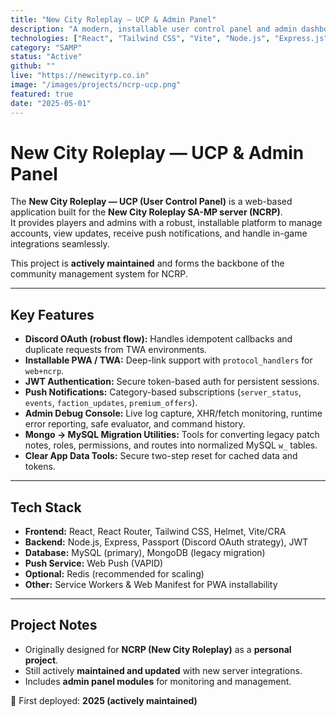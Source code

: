 ```yaml
---
title: "New City Roleplay — UCP & Admin Panel"
description: "A modern, installable user control panel and admin dashboard for the New City Roleplay SA-MP server, featuring Discord OAuth, PWA/TWA support, push notifications, and Mongo→MySQL migration utilities."
technologies: ["React", "Tailwind CSS", "Vite", "Node.js", "Express.js", "MySQL", "Discord OAuth", "Web Push"]
category: "SAMP"
status: "Active"
github: ""
live: "https://newcityrp.co.in"
image: "/images/projects/ncrp-ucp.png"
featured: true
date: "2025-05-01"
---
```


# New City Roleplay — UCP & Admin Panel

The **New City Roleplay — UCP (User Control Panel)** is a web-based application built for the **New City Roleplay SA-MP server (NCRP)**.  
It provides players and admins with a robust, installable platform to manage accounts, view updates, receive push notifications, and handle in-game integrations seamlessly.  

This project is **actively maintained** and forms the backbone of the community management system for NCRP.

---

## Key Features

- **Discord OAuth (robust flow):** Handles idempotent callbacks and duplicate requests from TWA environments.  
- **Installable PWA / TWA:** Deep-link support with `protocol_handlers` for `web+ncrp`.  
- **JWT Authentication:** Secure token-based auth for persistent sessions.  
- **Push Notifications:** Category-based subscriptions (`server_status`, `events`, `faction_updates`, `premium_offers`).  
- **Admin Debug Console:** Live log capture, XHR/fetch monitoring, runtime error reporting, safe evaluator, and command history.  
- **Mongo → MySQL Migration Utilities:** Tools for converting legacy patch notes, roles, permissions, and routes into normalized MySQL `w_` tables.  
- **Clear App Data Tools:** Secure two-step reset for cached data and tokens.  

---

## Tech Stack

- **Frontend:** React, React Router, Tailwind CSS, Helmet, Vite/CRA  
- **Backend:** Node.js, Express, Passport (Discord OAuth strategy), JWT  
- **Database:** MySQL (primary), MongoDB (legacy migration)  
- **Push Service:** Web Push (VAPID)  
- **Optional:** Redis (recommended for scaling)  
- **Other:** Service Workers & Web Manifest for PWA installability  

---

## Project Notes

- Originally designed for **NCRP (New City Roleplay)** as a **personal project**.  
- Still actively **maintained and updated** with new server integrations.  
- Includes **admin panel modules** for monitoring and management.  

📅 First deployed: **2025 (actively maintained)**  

